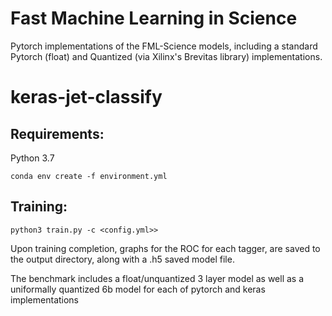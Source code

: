 # Fast Machine Learning in Science
Pytorch implementations of the FML-Science models, including a standard Pytorch (float) and  Quantized (via Xilinx's Brevitas library) implementations.

# keras-jet-classify

## Requirements:
Python 3.7

```
conda env create -f environment.yml
```

## Training:

```
python3 train.py -c <config.yml>>
```

Upon training completion, graphs for the ROC for each tagger, are saved to the output directory, along with a .h5 saved model file. 

The benchmark includes a float/unquantized 3 layer model as well as a uniformally quantized 6b model for each of pytorch and keras implementations
